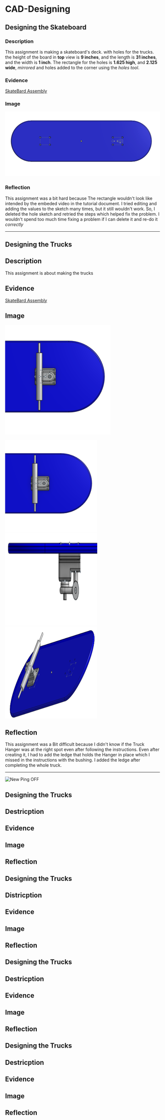 # CAD-Designing



## Designing the Skateboard

### Description

This assignment is making a skateboard's deck. with holes for the trucks. the height of the board in **top** view is **9 inches**, and the length is **31 inches**, and the width is **1 inch**. The rectangle for the holes is **1.625 high**, and **2.125 wide**, *mirrored* and holes added to the corner using the *holes tool*.

### Evidence

[SkateBard Assembly](https://cvilleschools.onshape.com/documents/1f59b8da98c9e6cf04f4f3df/w/f19d7c0228838a16a5d3accf/e/a78429891a6bb9a07634fb47)

### Image

![Deck](Images/Skateboard-Deck%20Image.PNG)

### Reflection

This assignment was a bit hard because The rectangle wouldn't look like intended by the embeded video in the tutorial document. I tried editing and adding the values to the sketch many times, but it still wouldn't work. So, I deleted the hole sketch and retried the steps which helped fix the problem. I wouldn't spend too much time fixing a problem if I can delete it and re-do it *correctly*



---


## Designing the Trucks

## Description

This assignment is about making the trucks 

## Evidence

[SkateBard Assembly](https://cvilleschools.onshape.com/documents/1f59b8da98c9e6cf04f4f3df/w/f19d7c0228838a16a5d3accf/e/a78429891a6bb9a07634fb47)

## Image

![Trucks](Images/Skateboard-Truck%20Image.PNG)

<img src="Images/Skateboard-Truck Image.PNG" alt="Skate board truck" width="300" height="300">
<img src="Images/Skateboard-Truck Image (Side).PNG" alt="Skate board truck side view" width="300" height="300">
<img src="Images/Skateboard-Truck Image (Orthographic).PNG" alt="Skate board truck Orthographic view" width="300" height="300">

## Reflection

This assignment was a Bit difficult because I didn't know if the Truck Hanger was at the right spot even after following the instructions. Even after creating it, I had to add the ledge that holds the Hanger in place which I missed in the instructions with the bushing. I added the ledge after completing the whole truck.


---

<img src="Images/New Ping OFF.jpg" alt="New Ping OFF" width="400" height="400">




## Designing the Trucks

## Destricption

## Evidence

## Image

## Reflection




## Designing the Trucks

## Districption

## Evidence

## Image

## Reflection





## Designing the Trucks

## Destricption

## Evidence

## Image

## Reflection




## Designing the Trucks

## Destricption

## Evidence

## Image

## Reflection
